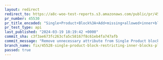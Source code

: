 ```yaml
---
layout: redirect
redirect_to: https://a8c-woo-test-reports.s3.amazonaws.com/public/pr/45530/api/index.html
pr_number: 45530
pr_title_encoded: "Single+Product+Block%3A+Add+missing+allowed+inner+blocks+to+fix+nesting+placement+restrictions"
pr_test_type: api
last_published: "2024-03-19 18:19:42 +0000"
commit_sha: c3f3ae673fc263cfa5c58167f8c61eb4fa747afb
commit_message: "Remove unnecessary attribute from Single Product block template"
branch_name: fix/45528-single-product-block-restricting-inner-blocks-placement
passed: true
---
```

